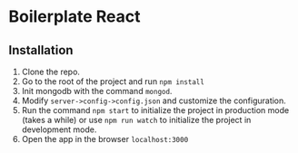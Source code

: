 # Boilerplate React
## Installation

 1. Clone the repo.
 2. Go to the root of the project and run `npm install`
 3. Init mongodb with the command `mongod`.
 4. Modify `server->config->config.json` and customize the configuration.
 6. Run the command `npm start` to initialize the project in production mode (takes a while) or use `npm run watch` to initialize the project in development mode.
 7. Open the app in the browser `localhost:3000`
